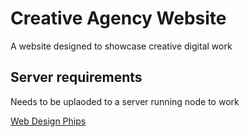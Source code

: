 # Creative Agency Website
A website designed to showcase creative digital work

## Server requirements
Needs to be uplaoded to a server running node to work

[Web Design Phips](http://www.phips.uk)
